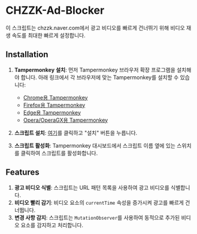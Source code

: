 # CHZZK-Ad-Blocker

이 스크립트는 chzzk.naver.com에서 광고 비디오를 빠르게 건너뛰기 위해 비디오 재생 속도를 최대한 빠르게 설정합니다.

## Installation

1. **Tampermonkey 설치**: 먼저 Tampermonkey 브라우저 확장 프로그램을 설치해야 합니다. 아래 링크에서 각 브라우저에 맞는 Tampermonkey를 설치할 수 있습니다:
   - [Chrome용 Tampermonkey](https://chrome.google.com/webstore/detail/tampermonkey/dhdgffkkebhmkfjojejmpbldmpobfkfo)
   - [Firefox용 Tampermonkey](https://addons.mozilla.org/en-US/firefox/addon/tampermonkey/)
   - [Edge용 Tampermonkey](https://www.microsoft.com/store/productId/9NBLGGH5162S)
   - [Opera/OperaGX용 Tampermonkey](https://addons.opera.com/en/extensions/details/tampermonkey-beta/)

2. **스크립트 설치**: [여기](https://github.com/krkarma777/UltraFastAdSkipperFromCHZZK/raw/main/Ultra-Fast-Ad-Skipper-From-CHZZK.user.js)를 클릭하고 "설치" 버튼을 누릅니다.

3. **스크립트 활성화**: Tampermonkey 대시보드에서 스크립트 이름 옆에 있는 스위치를 클릭하여 스크립트를 활성화합니다.

## Features

1. **광고 비디오 식별**: 스크립트는 URL 패턴 목록을 사용하여 광고 비디오를 식별합니다.
2. **비디오 빨리 감기**: 비디오 요소의 `currentTime` 속성을 증가시켜 광고를 빠르게 건너뜁니다.
3. **변경 사항 감지**: 스크립트는 `MutationObserver`를 사용하여 동적으로 추가된 비디오 요소를 감지하고 처리합니다.

